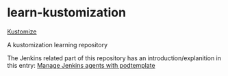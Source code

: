 # learn-kustomization
[Kustomize](https://kustomize.io/)

A kustomization learning repository

The Jenkins related part of this repository has an introduction/explanition in this entry: [Manage Jenkins agents with podtemplate](https://www.jenkins.io/blog/2022/08/05/manage-jenkins-agents-with-podtemplate/)